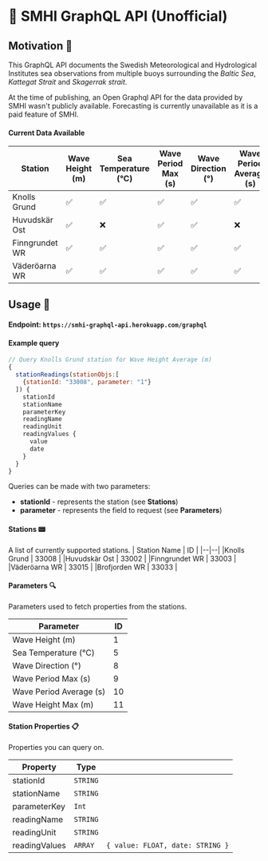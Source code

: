 # 🌊 SMHI GraphQL API (Unofficial)

## Motivation 🙌

This GraphQL API documents the Swedish Meteorological and Hydrological Institutes sea observations from multiple buoys surrounding the _Baltic Sea_, _Kattegat Strait_ and _Skagerrak strait_.

At the time of publishing, an Open Graphql API for the data provided by SMHI wasn't publicly available. Forecasting is currently unavailable as it is a paid feature of SMHI.

#### Current Data Available

| Station        | Wave Height (m) | Sea Temperature (°C) | Wave Period Max (s) | Wave Direction (°) | Wave Period Average (s) | Wave Height Max (m) |
| -------------- | --------------- | -------------------- | ------------------- | ------------------ | ----------------------- | ------------------- |
| Knolls Grund   | ✅              | ✅                   | ✅                  | ✅                 | ✅                      | ✅                  |
| Huvudskär Ost  | ✅              | ❌                   | ✅                  | ✅                 | ❌                      | ✅                  |
| Finngrundet WR | ✅              | ✅                   | ✅                  | ✅                 | ✅                      | ✅                  |
| Väderöarna WR  | ✅              | ✅                   | ✅                  | ✅                 | ✅                      | ✅                  |

## Usage 🔧

#### Endpoint: `https://smhi-graphql-api.herokuapp.com/graphql`

#### Example query

```javascript
// Query Knolls Grund station for Wave Height Average (m)
{
  stationReadings(stationObjs:[
	{stationId: "33008", parameter: "1"}
  ]) {
    stationId
    stationName
    parameterKey
    readingName
    readingUnit
    readingValues {
      value
      date
    }
  }
}
```

Queries can be made with two parameters:

- **stationId** - represents the station (see **Stations**)
- **parameter** - represents the field to request (see **Parameters**)

#### Stations 📟

A list of currently supported stations.
| Station Name | ID |
|--|--|
|Knolls Grund | 33008 |
|Huvudskär Ost | 33002 |
|Finngrundet WR | 33003 |
|Väderöarna WR | 33015 |
|Brofjorden WR | 33033 |

#### Parameters 🔍

Parameters used to fetch properties from the stations.

| Parameter               | ID  |
| ----------------------- | --- |
| Wave Height (m)         | 1   |
| Sea Temperature (°C)    | 5   |
| Wave Direction (°)      | 8   |
| Wave Period Max (s)     | 9   |
| Wave Period Average (s) | 10  |
| Wave Height Max (m)     | 11  |

#### Station Properties 📋

Properties you can query on.

| Property      | Type     |                                  |
| ------------- | -------- | -------------------------------- |
| stationId     | `STRING` |
| stationName   | `STRING` |
| parameterKey  | `Int`    |
| readingName   | `STRING` |
| readingUnit   | `STRING` |
| readingValues | `ARRAY`  | `{ value: FLOAT, date: STRING }` |
